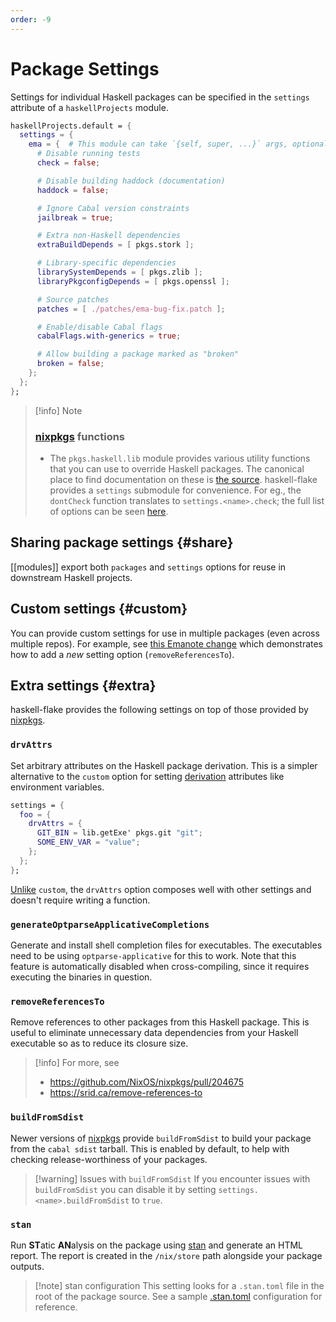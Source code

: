 ```yaml
---
order: -9
---
```


# Package Settings

Settings for individual Haskell packages can be specified in the `settings` attribute of a `haskellProjects` module.

```nix
haskellProjects.default = {
  settings = {
    ema = {  # This module can take `{self, super, ...}` args, optionally.
      # Disable running tests
      check = false;

      # Disable building haddock (documentation)
      haddock = false;

      # Ignore Cabal version constraints
      jailbreak = true;

      # Extra non-Haskell dependencies
      extraBuildDepends = [ pkgs.stork ];

      # Library-specific dependencies
      librarySystemDepends = [ pkgs.zlib ];
      libraryPkgconfigDepends = [ pkgs.openssl ];

      # Source patches
      patches = [ ./patches/ema-bug-fix.patch ];

      # Enable/disable Cabal flags
      cabalFlags.with-generics = true;

      # Allow building a package marked as "broken"
      broken = false;
    };
  };
};
```

> [!info] Note
>
> ### [nixpkgs] functions
>
> - The `pkgs.haskell.lib` module provides various utility functions that you can use to override Haskell packages. The canonical place to find documentation on these is [the source](https://github.com/NixOS/nixpkgs/blob/master/pkgs/development/haskell-modules/lib/compose.nix). haskell-flake provides a `settings` submodule for convenience. For eg., the `dontCheck` function translates to `settings.<name>.check`; the full list of options can be seen [here](https://github.com/srid/haskell-flake/blob/master/nix/modules/project/settings/all.nix).

## Sharing package settings {#share}

[[modules]] export both `packages` and `settings` options for reuse in downstream Haskell projects.

## Custom settings {#custom}

You can provide custom settings for use in multiple packages (even across multiple repos). For example, see [this Emanote change](https://github.com/srid/emanote/commit/5b24bd04f94e03afe66ee01da723e4a05d854953) which demonstrates how to add a _new_ setting option (`removeReferencesTo`).

## Extra settings {#extra}

haskell-flake provides the following settings on top of those provided by [nixpkgs].

### `drvAttrs`

Set arbitrary attributes on the Haskell package derivation. This is a simpler alternative to the `custom` option for setting [derivation](https://nixos.asia/en/drv) attributes like environment variables.

```nix
settings = {
  foo = {
    drvAttrs = {
      GIT_BIN = lib.getExe' pkgs.git "git";
      SOME_ENV_VAR = "value";
    };
  };
};
```

[Unlike](https://github.com/srid/haskell-flake/discussions/430) `custom`, the `drvAttrs` option composes well with other settings and doesn't require writing a function.

### `generateOptparseApplicativeCompletions`

Generate and install shell completion files for executables.
The executables need to be using `optparse-applicative` for this to work.
Note that this feature is automatically disabled when cross-compiling, since it requires executing the binaries in question.

### `removeReferencesTo`

Remove references to other packages from this Haskell package. This is useful to eliminate unnecessary data dependencies from your Haskell executable so as to reduce its closure size.

> [!info] For more, see
>
> - https://github.com/NixOS/nixpkgs/pull/204675
> - https://srid.ca/remove-references-to

### `buildFromSdist`

Newer versions of [nixpkgs] provide `buildFromSdist` to build your package from the `cabal sdist` tarball. This is enabled by default, to help with checking release-worthiness of your packages.

> [!warning] Issues with `buildFromSdist`
> If you encounter issues with `buildFromSdist` you can disable it by setting `settings.<name>.buildFromSdist` to `true`.

[nixpkgs]: https://nixos.asia/en/nixpkgs

### `stan`

Run **ST**atic **AN**alysis on the package using [stan] and generate an HTML report. The report is created in the `/nix/store` path alongside your package outputs.

> [!note] stan configuration
> This setting looks for a `.stan.toml` file in the root of the package source. See a sample [.stan.toml] configuration for reference.

[stan]: https://github.com/kowainik/stan
[.stan.toml]: https://github.com/kowainik/stan/blob/main/.stan.toml
